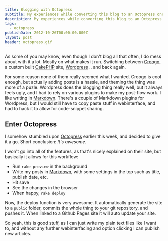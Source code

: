 ```yaml
---
title: Blogging with Octopress
subtitle: My experiences while converting this blog to an Octopress one
description: My experiences while converting this blog to an Octopress one
tags:
  - octopress
publishDate: 2012-10-26T00:00:00.000Z
layout: post
header: octopress.gif
---
```


As some of you may know, even though I don't blog all that often, I do mess about with it a lot. Mostly on what makes it run. Switching between [Croogo](http://croogo.org), a custom built [CakePHP](http://cakephp.org) site, [Wordpress](http://wordpress.org) .. and back again.

For some reason none of them really seemed what I wanted. Croogo is cool enough, but actually adding posts is a hassle, and theming the thing was more of a puzle. Wordpress does the blogging thing really well, but it always feels ugly, and I had to rely on various plugins to make my post-flow work. I like writing in [Markdown](http://daringfireball.net/projects/markdown/). There's a couple of Markdown plugins for Wordpress, but I would still have to copy paste stuff in webinterface, and had to hack it to allow for code-snippet sharing.

## Enter Octopress

I somehow stumbled upon [Octopress](http://octopress.org) earlier this week, and decided to give it a go. Short conclusion: _It's awesome_.

I won't go into all of the features, as that's nicely explained on their site, but basically it allows for this workflow:

- Run `rake preview` in the background
- Write my posts in [Markdown](http://daringfireball.net/projects/markdown/), with some settings in the top such as title, publish date, etc.
- Hit save
- See the changes in the browser
- When happy, `rake deploy`

Now, the deploy function is very awesome. It automatically generate the site to a `public` folder, commits the whole thing to your git repository, and pushes it. When linked to a Github Pages site it will auto update your site.

So yeah, this is good stuff, as I can just write my plain text files like I want to, and without any further webinterfacing and option clicking I can publish new articles.
